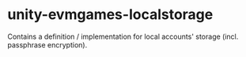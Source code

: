 # unity-evmgames-localstorage
Contains a definition / implementation for local accounts' storage (incl. passphrase encryption).
